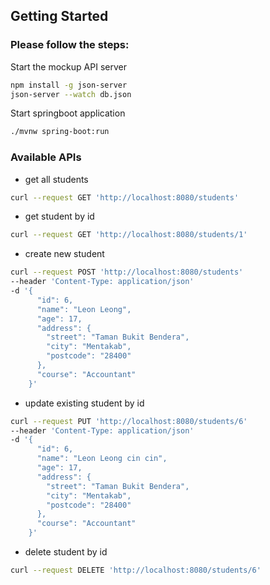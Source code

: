 ## Getting Started ##

### Please follow the steps:

Start the mockup API server
```sh  
npm install -g json-server
json-server --watch db.json
```  

Start springboot application
```sh
./mvnw spring-boot:run
```

### Available APIs
- get all students
```bash
curl --request GET 'http://localhost:8080/students'
```
- get student by id
```bash
curl --request GET 'http://localhost:8080/students/1'
```
- create new student
```bash
curl --request POST 'http://localhost:8080/students'
--header 'Content-Type: application/json'
-d '{
      "id": 6,
      "name": "Leon Leong",
      "age": 17,
      "address": {
        "street": "Taman Bukit Bendera",
        "city": "Mentakab",
        "postcode": "28400"
      },
      "course": "Accountant"
    }'
```
- update existing student by id
```bash
curl --request PUT 'http://localhost:8080/students/6'
--header 'Content-Type: application/json'
-d '{
      "id": 6,
      "name": "Leon Leong cin cin",
      "age": 17,
      "address": {
        "street": "Taman Bukit Bendera",
        "city": "Mentakab",
        "postcode": "28400"
      },
      "course": "Accountant"
    }'
```
- delete student by id
```bash
curl --request DELETE 'http://localhost:8080/students/6'
```
